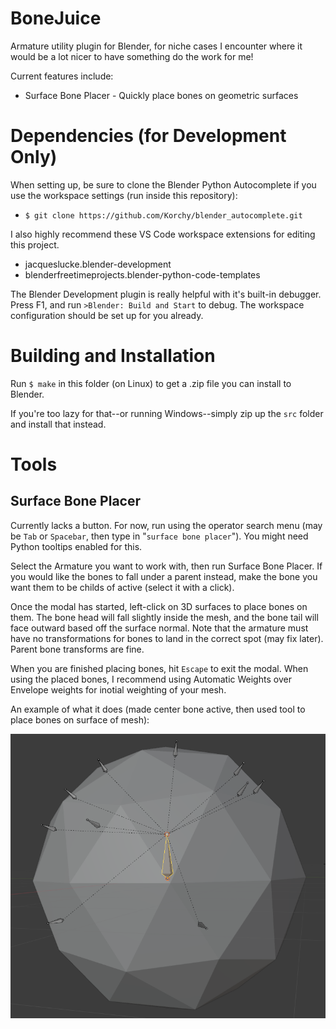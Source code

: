 # BoneJuice
Armature utility plugin for Blender, for niche cases I encounter where it would be a lot nicer to have something do the work for me!

Current features include:
- Surface Bone Placer - Quickly place bones on geometric surfaces

# Dependencies (for Development Only)
When setting up, be sure to clone the Blender Python Autocomplete if you use the workspace settings (run inside this repository):
- `$ git clone https://github.com/Korchy/blender_autocomplete.git`

I also highly recommend these VS Code workspace extensions for editing this project.
- jacqueslucke.blender-development
- blenderfreetimeprojects.blender-python-code-templates

The Blender Development plugin is really helpful with it's built-in debugger. Press F1, and run `>Blender: Build and Start` to debug. The workspace configuration should be set up for you already.

# Building and Installation
Run `$ make` in this folder (on Linux) to get a .zip file you can install to Blender.

If you're too lazy for that--or running Windows--simply zip up the `src` folder and install that instead.

# Tools
## Surface Bone Placer
Currently lacks a button. For now, run using the operator search menu (may be `Tab` or `Spacebar`, then type in "`surface bone placer`"). You might need Python tooltips enabled for this.

Select the Armature you want to work with, then run Surface Bone Placer. If you would like the bones to fall under a parent instead, make the bone you want them to be childs of active (select it with a click).

Once the modal has started, left-click on 3D surfaces to place bones on them. The bone head will fall slightly inside the mesh, and the bone tail will face outward based off the surface normal. Note that the armature must have no transformations for bones to land in the correct spot (may fix later). Parent bone transforms are fine.

When you are finished placing bones, hit `Escape` to exit the modal. When using the placed bones, I recommend using Automatic Weights over Envelope weights for inotial weighting of your mesh.

An example of what it does (made center bone active, then used tool to place bones on surface of mesh):

![](docs/images/exmp_surface_bones.png)